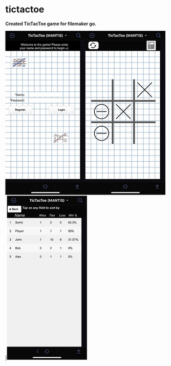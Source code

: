 # tictactoe

__Created TicTacToe game for filemaker go.__

![Register layout](https://github.com/MANT-i-S/tictactoe/blob/master/IMG_E1419.JPG)![Playground layout](https://github.com/MANT-i-S/tictactoe/blob/master/IMG_E1420.JPG)|![Users layout](https://github.com/MANT-i-S/tictactoe/blob/master/IMG_E1421.JPG)
